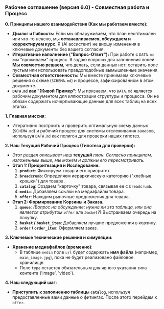 ### **Рабочее соглашение (версия 6.0) - Совместная работа и Процесс**

**0. Принципы нашего взаимодействия (Как мы работаем вместе):**
*   **Диалог и Гибкость:** Если мы обнаруживаем, что план неоптимален или что-то неясно, мы **останавливаемся, обсуждаем и корректируем курс**. Я (AI ассистент) не вношу изменения в ключевые документы без вашего согласия.
*   **Итеративное наполнение ("Вопрос-Ответ"):** При работе с `DATA.md` мы "проживаем" процесс. Я задаю вопросы для заполнения полей. **Мы совместно решаем**, что делать, если данных нет: оставить поле пустым или использовать правдоподобные вымышленные значения.
*   **Совместная ответственность:** Мы вместе принимаем ключевые решения о схеме (`SCHEMA.md`) и процессе, зафиксированном в этом документе.
*   **`DATA.md` как "Живой Пример"**: Мы признаем, что `DATA.md` является рабочим документом для иллюстрации структуры и процесса. Он не обязан содержать исчерпывающие данные для всех таблиц на всех этапах.

**1. Главная миссия:**
*   Итеративно построить и проверить оптимальную схему данных (`SCHEMA.md`) и рабочий процесс для системы отслеживания заказов, используя `DATA.md` как полигон для проверки наших гипотез.

**2. Наш Текущий Рабочий Процесс (Гипотеза для проверки):**
*   *Этот раздел описывает наш **текущий** план. Согласно принципам, изложенным выше, мы можем и должны его пересматривать.*
*   **Этап 1: Приоритезация и Исследование.**
    1.  **`product`**: Фиксируем товар и его приоритет.
    2.  **`breadcrumb`**: Определяем иерархическую категорию ("хлебные крошки") для товара.
    3.  **`catalog`**: Создаем "карточку" товара, связывая ее с `breadcrumb`.
    4.  **`media`**: Добавляем ссылки на медиафайлы товара.
    5.  **`offer`**: Находим рыночные предложения для товара.
*   **Этап 2: Формирование Корзины и Заказа.**
    1.  **`queue`**: *(Вопрос на обсуждение: нужна ли эта таблица, или она является атрибутом `offer` или `basket`?)* Выстраиваем очередь на покупку.
    2.  **`basket` / `basket_item`**: Добавляем лучшие предложения в корзину.
    3.  **`order` / `order_item`**: Оформляем заказ.

**3. Ключевые технические решения и симуляции:**
*   **Хранение медиафайлов (временно)**:
    *   В таблице `media` поле `url` будет содержать **имя файла** (например, `main_image.jpg`), пока не будет реализовано файловое хранилище.
    *   Поле `type` остается обязательным для явного указания типа контента ('image', 'video').

**4. Наш следующий шаг:**
*   **Приступить к заполнению таблицы `catalog`**, используя предоставленные вами данные о фитингах. После этого перейдем к `offer`.

